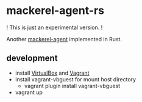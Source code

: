 # mackerel-agent-rs

! This is just an experimental version. !

Another [mackerel-agent](https://github.com/mackerelio/mackerel-agent) implemented in Rust.

## development

- install [VirtualBox](https://www.virtualbox.org/) and [Vagrant](https://www.vagrantup.com/)
- install vagrant-vbguest for mount host directory
  - vagrant plugin install vagrant-vbguest
- vagrant up
